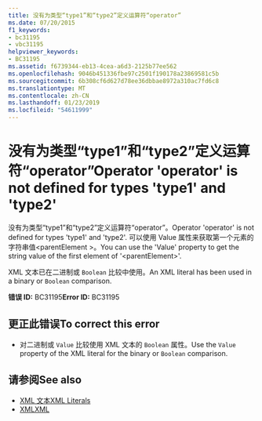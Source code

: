 ```yaml
---
title: 没有为类型“type1”和“type2”定义运算符“operator”
ms.date: 07/20/2015
f1_keywords:
- bc31195
- vbc31195
helpviewer_keywords:
- BC31195
ms.assetid: f6739344-eb13-4cea-a6d3-2125b77ee562
ms.openlocfilehash: 9046b451336fbe97c2501f190178a23869581c5b
ms.sourcegitcommit: 6b308cf6d627d78ee36dbbae8972a310ac7fd6c8
ms.translationtype: MT
ms.contentlocale: zh-CN
ms.lasthandoff: 01/23/2019
ms.locfileid: "54611999"
---
```

# <a name="operator-operator-is-not-defined-for-types-type1-and-type2"></a><span data-ttu-id="efede-102">没有为类型“type1”和“type2”定义运算符“operator”</span><span class="sxs-lookup"><span data-stu-id="efede-102">Operator 'operator' is not defined for types 'type1' and 'type2'</span></span>
<span data-ttu-id="efede-103">没有为类型“type1”和“type2”定义运算符“operator”。</span><span class="sxs-lookup"><span data-stu-id="efede-103">Operator 'operator' is not defined for types 'type1' and 'type2'.</span></span> <span data-ttu-id="efede-104">可以使用 Value 属性来获取第一个元素的字符串值\<parentElement >。</span><span class="sxs-lookup"><span data-stu-id="efede-104">You can use the 'Value' property to get the string value of the first element of '\<parentElement>'.</span></span>  
  
 <span data-ttu-id="efede-105">XML 文本已在二进制或 `Boolean` 比较中使用。</span><span class="sxs-lookup"><span data-stu-id="efede-105">An XML literal has been used in a binary or `Boolean` comparison.</span></span>  
  
 <span data-ttu-id="efede-106">**错误 ID:** BC31195</span><span class="sxs-lookup"><span data-stu-id="efede-106">**Error ID:** BC31195</span></span>  
  
## <a name="to-correct-this-error"></a><span data-ttu-id="efede-107">更正此错误</span><span class="sxs-lookup"><span data-stu-id="efede-107">To correct this error</span></span>  
  
-   <span data-ttu-id="efede-108">对二进制或 `Value` 比较使用 XML 文本的 `Boolean` 属性。</span><span class="sxs-lookup"><span data-stu-id="efede-108">Use the `Value` property of the XML literal for the binary or `Boolean` comparison.</span></span>  
  
## <a name="see-also"></a><span data-ttu-id="efede-109">请参阅</span><span class="sxs-lookup"><span data-stu-id="efede-109">See also</span></span>
- [<span data-ttu-id="efede-110">XML 文本</span><span class="sxs-lookup"><span data-stu-id="efede-110">XML Literals</span></span>](../../visual-basic/language-reference/xml-literals/index.md)
- [<span data-ttu-id="efede-111">XML</span><span class="sxs-lookup"><span data-stu-id="efede-111">XML</span></span>](../../visual-basic/programming-guide/language-features/xml/index.md)
